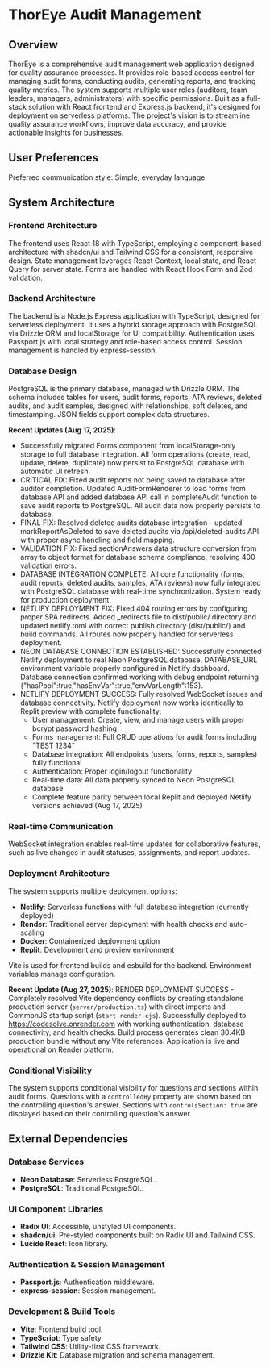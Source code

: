 # ThorEye Audit Management

## Overview
ThorEye is a comprehensive audit management web application designed for quality assurance processes. It provides role-based access control for managing audit forms, conducting audits, generating reports, and tracking quality metrics. The system supports multiple user roles (auditors, team leaders, managers, administrators) with specific permissions. Built as a full-stack solution with React frontend and Express.js backend, it's designed for deployment on serverless platforms. The project's vision is to streamline quality assurance workflows, improve data accuracy, and provide actionable insights for businesses.

## User Preferences
Preferred communication style: Simple, everyday language.

## System Architecture

### Frontend Architecture
The frontend uses React 18 with TypeScript, employing a component-based architecture with shadcn/ui and Tailwind CSS for a consistent, responsive design. State management leverages React Context, local state, and React Query for server state. Forms are handled with React Hook Form and Zod validation.

### Backend Architecture
The backend is a Node.js Express application with TypeScript, designed for serverless deployment. It uses a hybrid storage approach with PostgreSQL via Drizzle ORM and localStorage for UI compatibility. Authentication uses Passport.js with local strategy and role-based access control. Session management is handled by express-session.

### Database Design
PostgreSQL is the primary database, managed with Drizzle ORM. The schema includes tables for users, audit forms, reports, ATA reviews, deleted audits, and audit samples, designed with relationships, soft deletes, and timestamping. JSON fields support complex data structures.

**Recent Updates (Aug 17, 2025)**: 
- Successfully migrated Forms component from localStorage-only storage to full database integration. All form operations (create, read, update, delete, duplicate) now persist to PostgreSQL database with automatic UI refresh.
- CRITICAL FIX: Fixed audit reports not being saved to database after auditor completion. Updated AuditFormRenderer to load forms from database API and added database API call in completeAudit function to save audit reports to PostgreSQL. All audit data now properly persists to database.
- FINAL FIX: Resolved deleted audits database integration - updated markReportAsDeleted to save deleted audits via /api/deleted-audits API with proper async handling and field mapping.
- VALIDATION FIX: Fixed sectionAnswers data structure conversion from array to object format for database schema compliance, resolving 400 validation errors.
- DATABASE INTEGRATION COMPLETE: All core functionality (forms, audit reports, deleted audits, samples, ATA reviews) now fully integrated with PostgreSQL database with real-time synchronization. System ready for production deployment.
- NETLIFY DEPLOYMENT FIX: Fixed 404 routing errors by configuring proper SPA redirects. Added _redirects file to dist/public/ directory and updated netlify.toml with correct publish directory (dist/public/) and build commands. All routes now properly handled for serverless deployment.
- NEON DATABASE CONNECTION ESTABLISHED: Successfully connected Netlify deployment to real Neon PostgreSQL database. DATABASE_URL environment variable properly configured in Netlify dashboard. Database connection confirmed working with debug endpoint returning {"hasPool":true,"hasEnvVar":true,"envVarLength":153}.
- NETLIFY DEPLOYMENT SUCCESS: Fully resolved WebSocket issues and database connectivity. Netlify deployment now works identically to Replit preview with complete functionality:
  * User management: Create, view, and manage users with proper bcrypt password hashing
  * Forms management: Full CRUD operations for audit forms including "TEST 1234" 
  * Database integration: All endpoints (users, forms, reports, samples) fully functional
  * Authentication: Proper login/logout functionality
  * Real-time data: All data properly synced to Neon PostgreSQL database
  * Complete feature parity between local Replit and deployed Netlify versions achieved (Aug 17, 2025)

### Real-time Communication
WebSocket integration enables real-time updates for collaborative features, such as live changes in audit statuses, assignments, and report updates.

### Deployment Architecture
The system supports multiple deployment options:
- **Netlify**: Serverless functions with full database integration (currently deployed)
- **Render**: Traditional server deployment with health checks and auto-scaling
- **Docker**: Containerized deployment option
- **Replit**: Development and preview environment

Vite is used for frontend builds and esbuild for the backend. Environment variables manage configuration.

**Recent Update (Aug 27, 2025)**: RENDER DEPLOYMENT SUCCESS - Completely resolved Vite dependency conflicts by creating standalone production server (`server/production.ts`) with direct imports and CommonJS startup script (`start-render.cjs`). Successfully deployed to https://codesolve.onrender.com with working authentication, database connectivity, and health checks. Build process generates clean 30.4KB production bundle without any Vite references. Application is live and operational on Render platform.

### Conditional Visibility
The system supports conditional visibility for questions and sections within audit forms. Questions with a `controlledBy` property are shown based on the controlling question's answer. Sections with `controlsSection: true` are displayed based on their controlling question's answer.

## External Dependencies

### Database Services
- **Neon Database**: Serverless PostgreSQL.
- **PostgreSQL**: Traditional PostgreSQL.

### UI Component Libraries
- **Radix UI**: Accessible, unstyled UI components.
- **shadcn/ui**: Pre-styled components built on Radix UI and Tailwind CSS.
- **Lucide React**: Icon library.

### Authentication & Session Management
- **Passport.js**: Authentication middleware.
- **express-session**: Session management.

### Development & Build Tools
- **Vite**: Frontend build tool.
- **TypeScript**: Type safety.
- **Tailwind CSS**: Utility-first CSS framework.
- **Drizzle Kit**: Database migration and schema management.